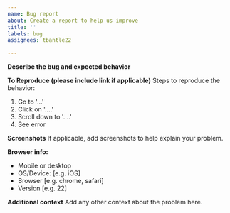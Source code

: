```yaml
---
name: Bug report
about: Create a report to help us improve
title: ''
labels: bug
assignees: tbantle22

---
```


**Describe the bug and expected behavior**

**To Reproduce (please include link if applicable)**
Steps to reproduce the behavior:
1. Go to '...'
2. Click on '....'
3. Scroll down to '....'
4. See error

**Screenshots**
If applicable, add screenshots to help explain your problem.

**Browser info:**
 - Mobile or desktop
 - OS/Device: [e.g. iOS]
 - Browser [e.g. chrome, safari]
 - Version [e.g. 22]

**Additional context**
Add any other context about the problem here.
